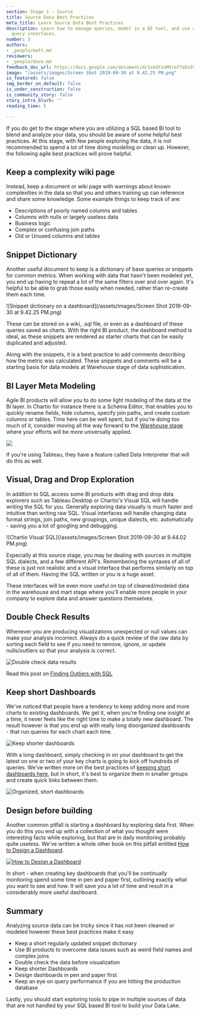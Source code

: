 ```yaml
---
section: Stage 1 - Source
title: Source Data Best Practices
meta_title: Learn Source Data Best Practices
description: Learn how to manage queries, model in a BI tool, and use drag and drop
  query interfaces.
number: 3
authors:
- _people/matt.md
reviewers:
- _people/dave.md
feedback_doc_url: https://docs.google.com/document/d/1skdYsoMVrof7aEo5VsqhpFtC7SwnJC9foTA-2peSx4o/edit?usp=sharing
image: "/assets/images/Screen Shot 2019-09-30 at 9.42.25 PM.png"
is_featured: false
img_border_on_default: false
is_under_construction: false
is_community_story: false
story_intro_blurb: ''
reading_time: 5

---
```

If you do get to the stage where you are utilizing a SQL based BI tool to blend and analyze your data, you should be aware of some helpful best practices. At this stage, with few people exploring the data, it is not recommended to spend a lot of time doing modeling or clean up. However, the following agile best practices will prove helpful.

## Keep a complexity wiki page

Instead, keep a document or wiki page with warnings about known complexities in the data so that you and others training up can reference and share some knowledge.  Some example things to keep track of are:

* Descriptions of poorly named columns and tables
* Columns with nulls or largely useless data
* Business logic
* Complex or confusing join paths
* Old or Unused columns and tables

<!--- TODO: It would be great to link to an example/template of this doc --->

## Snippet Dictionary

Another useful document to keep is a dictionary of base queries or snippets for common metrics.  When working with data that hasn't been modeled yet, you end up having to repeat a lot of the same filters over and over again.  It's helpful to be able to grab those easily when needed, rather than re-create them each time.  

![Snippet dictionary on a dashboard](/assets/images/Screen Shot 2019-09-30 at 9.42.25 PM.png)

These can be stored on a wiki, .sql file, or even as a dashboard of these queries saved as charts.  With the right BI product, the dashboard method is ideal, as these snippets are rendered as starter charts that can be easily duplicated and adjusted.  

Along with the snippets, it is a best practice to add comments describing how the metric was calculated. These snippets and comments will be a starting basis for data models at Warehouse stage of data sophistication.

## BI Layer Meta Modeling

Agile BI products will allow you to do some light modeling of the data at the BI layer.  In Chartio for instance there is a Schema Editor, that enables you to quickly rename fields, hide columns, specify join paths, and create custom columns or tables. Time here can be well spent, but if you're doing too much of it, consider moving all the way forward to the [Warehouse stage](/data-governance/why-build-a-data-warehouse/) where your efforts will be more universally applied.   

![](https://lh3.googleusercontent.com/zG4ozj43oza7HHf9wKwKVkDmuB7f0XgrCQ6-lPmkgrlyvzF5VeSwfAed6V-lFKRKMSXfGZe32WMTuDwU3gjjJqSwFCFmRsBDVMwgr45Fbmvw5gufFQ09QJBUTTaXslYIGEQyi1aa)

If you're using Tableau, they have a feature called Data Interpreter that will do this as well.  

<!--- TODO: Matt, maybe explain a bit more on Tableau? --->

## Visual, Drag and Drop Exploration

In addition to SQL access some BI products with drag and drop data explorers such as Tableau Desktop or Chartio's Visual SQL will handle writing the SQL for you.  Generally exploring data visually is much faster and intuitive than writing raw SQL.  Visual interfaces will handle changing data format strings, join paths, new groupings, unique dialects, etc. automatically - saving you a lot of googling and debugging.

![Chartio Visual SQL](/assets/images/Screen Shot 2019-09-30 at 9.44.02 PM.png)

Especially at this source stage, you may be dealing with sources in multiple SQL dialects, and a few different API's.  Remembering the syntaxes of all of these is just not realistic and a visual interface that performs similarly on top of all of them.  Having the SQL written or you is a huge asset.  

These interfaces will be even more useful on top of cleaned/modeled data in the warehouse and mart stage where you'll enable more people in your company to explore data and answer questions themselves.

<!--- TODO: Matt, maybe explain a bit more on Tableau? --->

## Double Check Results

Whenever you are producing visualizations unexpected or null values can make your analysis incorrect. Always do a quick review of the raw data by sorting each field to see if you need to remove, ignore, or update nulls/outliers so that your analysis is correct.

![Double check data results](http://img.chartio.com/3c19cb9722dd/Image%202019-10-20%20at%206.35.31%20PM.png)

Read this post on [Finding Outliers with SQL](https://dataschool.com/how-to-teach-people-sql/how-to-find-outliers-with-sql/)

## Keep short Dashboards

We've noticed that people have a tendency to keep adding more and more charts to existing dashboards.  We get it, when you're finding one insight at a time, it never feels like the right time to make a totally new dashboard.  The result however is that you end up with really long disorganized dashboards - that run queries for each chart each time.  

![Keep shorter dashboards](https://chartio.com/images/blog/best-practice:-keep-shorter-dashboards/image-asset.jpeg)

With a long dashboard, simply checking in on your dashboard to get the latest on one or two of your key charts is going to kick off hundreds of queries.  We've written more on the best practices of [keeping short dashboards here](https://chartio.com/blog/best-practice-keep-shorter-dashboards/), but in short, it's best to organize them in smaller groups and create quick links between them.

![Organized, short dashboards](https://chartio.com/images/blog/best-practice:-keep-shorter-dashboards/best-practice:-keep-shorter-dashboards-0.png)


## Design before building

Another common pitfall is starting a dashboard by exploring data first.  When you do this you end up with a collection of what you thought were interesting facts while exploring, but that are in daily monitoring probably quite useless.   We've written a whole other book on this pitfall entitled [How to Design a Dashboard](/how-to-design-a-dashboard/).

[![How to Design a Dashboard](https://dataschool.com/assets/images/book-covers/how-to-design-a-dashboard.png)](/how-to-design-a-dashboard/)

In short - when creating key dashboards that you'll be continually monitoring spend some time in pen and paper first, outlining exactly what you want to see and how.  It will save you a lot of time and result in a considerably more useful dashboard.

## Summary

Analyzing source data can be tricky since it has not been cleaned or modeled however these best practices make it easy

* Keep a short regularly updated snippet dictionary
* Use BI products to overcome data issues such as weird field names and complex joins
* Double check the data before visualization
* Keep shorter Dashboards
* Design dashboards in pen and paper first
* Keep an eye on query performance if you are hitting the production database

Lastly, you should start exploring tools to pipe in multiple sources of data that are not handled by your SQL based BI tool to build your Data Lake.
